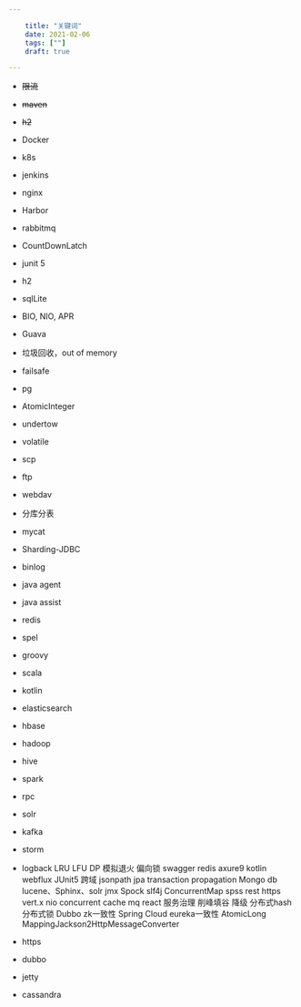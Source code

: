 ```yaml
---

    title: "关键词"
    date: 2021-02-06
    tags: [""]
    draft: true

---
```

* ~~限流~~
* ~~maven~~
* ~~h2~~
  

* Docker
* k8s
* jenkins
* nginx
* Harbor
* rabbitmq 

* CountDownLatch

* junit 5
* h2
* sqlLite

* BIO, NIO, APR
* Guava
* 垃圾回收，out of memory
* failsafe

* pg
* AtomicInteger
* undertow
* volatile
  
* scp
* ftp
* webdav
* 分库分表
* mycat
* Sharding-JDBC
* binlog
* java agent
* java assist
* redis
* spel
* groovy
* scala
* kotlin
* elasticsearch
* hbase
* hadoop
* hive
* spark
* rpc
* solr
* kafka
* storm
* logback
  LRU
  LFU
  DP
  模拟退火
  偏向锁
  swagger
  redis
  axure9
  kotlin
  webflux
  JUnit5
  跨域
  jsonpath
  jpa
  transaction propagation
  Mongo db
  lucene、Sphinx、solr
  jmx
  Spock
  slf4j
  ConcurrentMap
  spss
  rest
  https
  vert.x
  nio
  concurrent
  cache mq react 服务治理 削峰填谷 降级 分布式hash 分布式锁
  Dubbo zk一致性
  Spring Cloud eureka一致性
  AtomicLong
  MappingJackson2HttpMessageConverter
* https
* dubbo
* jetty
* cassandra

